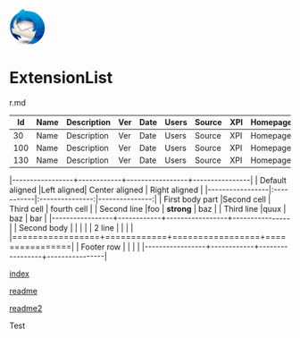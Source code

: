 ![Thunderbird icon](./images/Thunderbird-icon.png)

# ExtensionList

r.md

| Id      | Name | Description | Ver | Date | Users | Source | XPI | Homepage |
| ---- | --- | --- | --- | --- | --- | --- | --- | --- |
| 30 | Name | Description | Ver | Date | Users | Source | XPI | Homepage |
| 100 | Name | Description | Ver | Date | Users | Source | XPI | Homepage |
| 130 | Name | Description | Ver | Date | Users | Source | XPI | Homepage |



|-----------------+------------+-----------------+----------------|
| Default aligned |Left aligned| Center aligned  | Right aligned  |
|-----------------|:-----------|:---------------:|---------------:|
| First body part |Second cell | Third cell      | fourth cell    |
| Second line     |foo         | **strong**      | baz            |
| Third line      |quux        | baz             | bar            |
|-----------------+------------+-----------------+----------------|
| Second body     |            |                 |                |
| 2 line          |            |                 |                |
|=================+============+=================+================|
| Footer row      |            |                 |                |
|-----------------+------------+-----------------+----------------|




[index](./index.html)

[readme](./README1.md)

[readme2](./README1.html)

Test

<html>
<head>
<style>
.tablelines table, .tablelines td, .tablelines th {
        border: 1px solid black;
        }

table {
	border: 2px solid red;
	border-collapse: collapse;
}
</style>
</head>
</html>